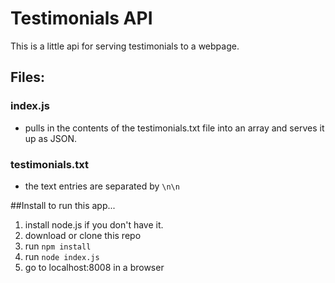 # Testimonials API

This is a little api for serving testimonials to a webpage.

## Files:

### index.js
- pulls in the contents of the testimonials.txt file into an array and serves it up as JSON.


### testimonials.txt
- the text entries are separated by <code>\n\n</code>

##Install
to run this app...
1. install node.js if you don't have it.
2. download or clone this repo
3. run <code>npm install</code>
4. run <code>node index.js</code>
5. go to localhost:8008 in a browser
